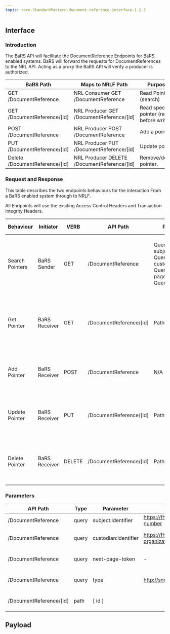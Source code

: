 ```yaml
---
topic: core-StandardPattern-document-reference-interface-1.2.3
---
```


## Interface

### Introduction

The BaRS API will facilitate the DocumentReference Endpoints for BaRS enabled systems. BaRS will forward the requests for DocumentReferences to the NRL API. Acting as a proxy the BaRS API will verify a producer is authorized.


| BaRS Path                      | Maps to NRLF Path                           | Purpose                                   |
|--------------------------------|---------------------------------------------|-------------------------------------------|
| GET /DocumentReference         | NRL Consumer GET /DocumentReference         | Read Pointers (search)                    |
| GET /DocumentReference/[id]    | NRL Producer GET /DocumentReference/[id]    | Read specific pointer (read before write) |
| POST /DocumentReference        | NRL Producer POST /DocumentReference        | Add a pointer                             |
| PUT /DocumentReference/[id]    | NRL Producer PUT /DocumentReference/[id]    | Update pointer                            |
| Delete /DocumentReference/[id] | NRL Producer DELETE /DocumentReference/[id] | Remove/delete pointer.                    |


### Request and Response

This table describes the two endpoints behaviours for the interaction From a BaRS enabled system through to NRLF.

All Endpoints will use the exsiting Access Control Headers and Transaction Integrity Headers.

| Behaviour       | Initiator     | VERB   | API Path                | Parameters                                                                                  | Payload           | Reactor          | Reactor Behaviour                                                                                                                        | Happy Response | Response Definition                                  |
|-----------------|---------------|--------|-------------------------|---------------------------------------------------------------------------------------------|-------------------|------------------|------------------------------------------------------------------------------------------------------------------------------------------|----------------|------------------------------------------------------|
| Search Pointers | BaRS Sender   | GET    | /DocumentReference      | Query: subject:identifier<br>Query: custodian:identifier<br>Query: next-page-token<br>Query:type | N/A               | BaRS & NRLF      | BaRS: Request forwarded verbatim to NRLF Consumer Endpoint<br>NRLF: NRLF returns Bundle of DocumentReferences matching search critieria. | 200            | Search Bundle Response containing DocumentReferences |
| Get Pointer     | BaRS Receiver | GET    | /DocumentReference/[id] | Path: id                                                                                    | N/A               | BaRS & NRLF      | BaRS: Request forwarded verbatim to NRLF Producer Endpoint<br>NRLF: NRLF returns Bundle of DocumentReference matching path param [id].   | 200            | DocumentReference                                    |
| Add Pointer     | BaRS Receiver | POST   | /DocumentReference      | N/A                                                                                         | DocumentReference | BaRS & NRLF      | BaRS: Request forwarded verbatim to NRLF Producer Endpoint<br>NRLF: returns a DocumentReference                                          | 201            | OperationOutcome/DocumentReference                   |
| Update Pointer  | BaRS Receiver | PUT    | /DocumentReference/[id] | Path: id                                                                                    | DocumentReference | BaRS & NRLF      | BaRS: Request forwarded verbatim to NRLF Producer Endpoint<br>NRLF: NRLF updates the DocumentReference                                   | 200            | OperationOutcome/DocumentReference                   |
| Delete Pointer  | BaRS Receiver | DELETE | /DocumentReference/[id] | Path: id                                                                                    | DocumentReference | BaRS & NRLF      | BaRS: Request forwarded verbatim to NRLF Producer Endpoint <br>NRLF: NRLF removes the DocumentReference.                                 | 200            | OperationOutcome/DocumentReference                   |

### Parameters

| API Path                | Type  | Parameter            | Format                                              | Purpose                                 | Required? |
|-------------------------|-------|----------------------|-----------------------------------------------------|-----------------------------------------|-----------|
| /DocumentReference      | query | subject:identifier   | https://fhir.nhs.uk/Id/nhs-number|4409815415        | Filter by Patient                       | Y         |
| /DocumentReference      | query | custodian:identifier | https://fhir.nhs.uk/Id/ods-organization-code|Y05868 | Filter by custodian (ODS)               | N         |
| /DocumentReference      | query | next-page-token      | -                                                   | retrieve next set of 20 records         | N         |
| /DocumentReference      | query | type                 | http://snomed.info/sct|736253002                    | Filter by Appointment or ServiceRequesr | N         |
| /DocumentReference/[id] | path  | [ id ]               |                                                     | Specific Document Reference Id.         | Y         |

## Payload